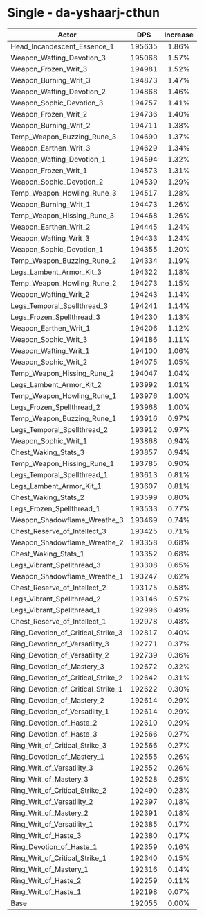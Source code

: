 # Single - da-yshaarj-cthun
| Actor | DPS | Increase |
|---|:---:|:---:|
|Head_Incandescent_Essence_1|195635|1.86%|
|Weapon_Wafting_Devotion_3|195068|1.57%|
|Weapon_Frozen_Writ_3|194981|1.52%|
|Weapon_Burning_Writ_3|194873|1.47%|
|Weapon_Wafting_Devotion_2|194868|1.46%|
|Weapon_Sophic_Devotion_3|194757|1.41%|
|Weapon_Frozen_Writ_2|194736|1.40%|
|Weapon_Burning_Writ_2|194711|1.38%|
|Temp_Weapon_Buzzing_Rune_3|194690|1.37%|
|Weapon_Earthen_Writ_3|194629|1.34%|
|Weapon_Wafting_Devotion_1|194594|1.32%|
|Weapon_Frozen_Writ_1|194573|1.31%|
|Weapon_Sophic_Devotion_2|194539|1.29%|
|Temp_Weapon_Howling_Rune_3|194517|1.28%|
|Weapon_Burning_Writ_1|194473|1.26%|
|Temp_Weapon_Hissing_Rune_3|194468|1.26%|
|Weapon_Earthen_Writ_2|194445|1.24%|
|Weapon_Wafting_Writ_3|194433|1.24%|
|Weapon_Sophic_Devotion_1|194355|1.20%|
|Temp_Weapon_Buzzing_Rune_2|194334|1.19%|
|Legs_Lambent_Armor_Kit_3|194322|1.18%|
|Temp_Weapon_Howling_Rune_2|194273|1.15%|
|Weapon_Wafting_Writ_2|194243|1.14%|
|Legs_Temporal_Spellthread_3|194241|1.14%|
|Legs_Frozen_Spellthread_3|194230|1.13%|
|Weapon_Earthen_Writ_1|194206|1.12%|
|Weapon_Sophic_Writ_3|194186|1.11%|
|Weapon_Wafting_Writ_1|194100|1.06%|
|Weapon_Sophic_Writ_2|194075|1.05%|
|Temp_Weapon_Hissing_Rune_2|194047|1.04%|
|Legs_Lambent_Armor_Kit_2|193992|1.01%|
|Temp_Weapon_Howling_Rune_1|193976|1.00%|
|Legs_Frozen_Spellthread_2|193968|1.00%|
|Temp_Weapon_Buzzing_Rune_1|193916|0.97%|
|Legs_Temporal_Spellthread_2|193912|0.97%|
|Weapon_Sophic_Writ_1|193868|0.94%|
|Chest_Waking_Stats_3|193857|0.94%|
|Temp_Weapon_Hissing_Rune_1|193785|0.90%|
|Legs_Temporal_Spellthread_1|193613|0.81%|
|Legs_Lambent_Armor_Kit_1|193607|0.81%|
|Chest_Waking_Stats_2|193599|0.80%|
|Legs_Frozen_Spellthread_1|193533|0.77%|
|Weapon_Shadowflame_Wreathe_3|193469|0.74%|
|Chest_Reserve_of_Intellect_3|193425|0.71%|
|Weapon_Shadowflame_Wreathe_2|193358|0.68%|
|Chest_Waking_Stats_1|193352|0.68%|
|Legs_Vibrant_Spellthread_3|193308|0.65%|
|Weapon_Shadowflame_Wreathe_1|193247|0.62%|
|Chest_Reserve_of_Intellect_2|193175|0.58%|
|Legs_Vibrant_Spellthread_2|193146|0.57%|
|Legs_Vibrant_Spellthread_1|192996|0.49%|
|Chest_Reserve_of_Intellect_1|192978|0.48%|
|Ring_Devotion_of_Critical_Strike_3|192817|0.40%|
|Ring_Devotion_of_Versatility_3|192771|0.37%|
|Ring_Devotion_of_Versatility_2|192739|0.36%|
|Ring_Devotion_of_Mastery_3|192672|0.32%|
|Ring_Devotion_of_Critical_Strike_2|192642|0.31%|
|Ring_Devotion_of_Critical_Strike_1|192622|0.30%|
|Ring_Devotion_of_Mastery_2|192614|0.29%|
|Ring_Devotion_of_Versatility_1|192614|0.29%|
|Ring_Devotion_of_Haste_2|192610|0.29%|
|Ring_Devotion_of_Haste_3|192566|0.27%|
|Ring_Writ_of_Critical_Strike_3|192566|0.27%|
|Ring_Devotion_of_Mastery_1|192555|0.26%|
|Ring_Writ_of_Versatility_3|192552|0.26%|
|Ring_Writ_of_Mastery_3|192528|0.25%|
|Ring_Writ_of_Critical_Strike_2|192490|0.23%|
|Ring_Writ_of_Versatility_2|192397|0.18%|
|Ring_Writ_of_Mastery_2|192391|0.18%|
|Ring_Writ_of_Versatility_1|192385|0.17%|
|Ring_Writ_of_Haste_3|192380|0.17%|
|Ring_Devotion_of_Haste_1|192359|0.16%|
|Ring_Writ_of_Critical_Strike_1|192340|0.15%|
|Ring_Writ_of_Mastery_1|192316|0.14%|
|Ring_Writ_of_Haste_2|192259|0.11%|
|Ring_Writ_of_Haste_1|192198|0.07%|
|Base|192055|0.00%|
